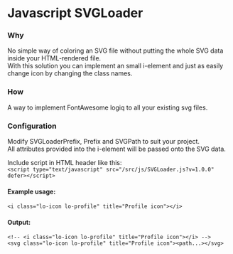 # Javascript SVGLoader    
    
### Why
No simple way of coloring an SVG file without putting the whole SVG data inside your HTML-rendered file.    
With this solution you can implement an small i-element and just as easily change icon by changing the class names.    
    
### How    
A way to implement FontAwesome logiq to all your existing svg files.    
    
### Configuration    
Modify SVGLoaderPrefix, Prefix and SVGPath to suit your project.    
All attributes provided into the i-element will be passed onto the SVG data.    

    
Include script in HTML header like this:    
`<script type="text/javascript" src="/src/js/SVGLoader.js?v=1.0.0" defer></script>`    
    
#### Example usage:    
`<i class="lo-icon lo-profile" title="Profile icon"></i>`
    
#### Output:    
`<!-- <i class="lo-icon lo-profile" title="Profile icon"></i> -->    
<svg class="lo-icon lo-profile" title="Profile icon"><path...></svg>`

